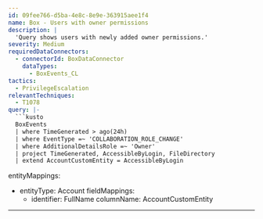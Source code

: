 ```yaml
---
id: 09fee766-d5ba-4e8c-8e9e-363915aee1f4
name: Box - Users with owner permissions
description: |
  'Query shows users with newly added owner permissions.'
severity: Medium
requiredDataConnectors:
  - connectorId: BoxDataConnector
    dataTypes:
      - BoxEvents_CL
tactics:
  - PrivilegeEscalation
relevantTechniques:
  - T1078
query: |-
  ```kusto
  BoxEvents
  | where TimeGenerated > ago(24h)
  | where EventType =~ 'COLLABORATION_ROLE_CHANGE'
  | where AdditionalDetailsRole =~ 'Owner'
  | project TimeGenerated, AccessibleByLogin, FileDirectory
  | extend AccountCustomEntity = AccessibleByLogin
  ```
entityMappings:
  - entityType: Account
    fieldMappings:
      - identifier: FullName
        columnName: AccountCustomEntity
---
```


